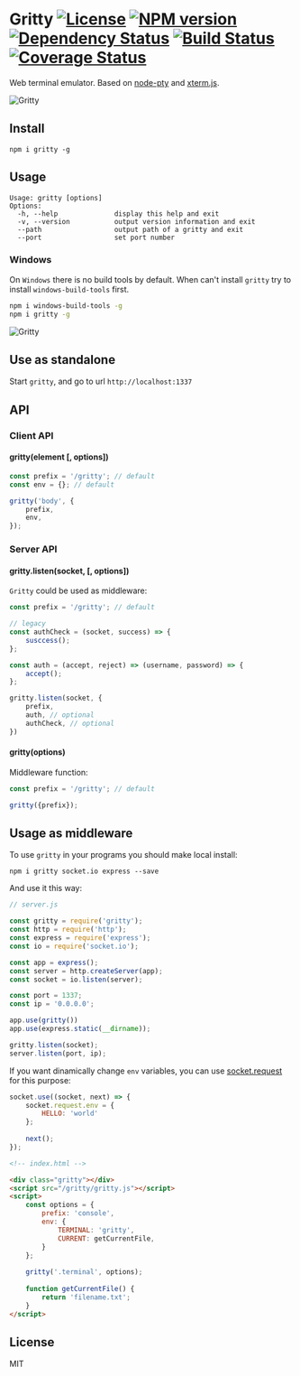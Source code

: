 # Gritty [![License][LicenseIMGURL]][LicenseURL] [![NPM version][NPMIMGURL]][NPMURL] [![Dependency Status][DependencyStatusIMGURL]][DependencyStatusURL] [![Build Status][BuildStatusIMGURL]][BuildStatusURL] [![Coverage Status][CoverageIMGURL]][CoverageURL]

Web terminal emulator. Based on [node-pty](https://github.com/Tyriar/node-pty) and [xterm.js](https://github.com/sourcelair/xterm.js).

![Gritty](https://raw.githubusercontent.com/cloudcmd/gritty/master/img/linux.png "Gritty on Linux")

## Install

`npm i gritty -g`

## Usage

```
Usage: gritty [options]
Options:
  -h, --help              display this help and exit
  -v, --version           output version information and exit
  --path                  output path of a gritty and exit
  --port                  set port number
```

### Windows

On `Windows` there is no build tools by default. When can't install `gritty` try to install `windows-build-tools` first.

```sh
npm i windows-build-tools -g
npm i gritty -g
```

![Gritty](https://raw.githubusercontent.com/cloudcmd/gritty/master/img/windows.png "Gritty on Windows")

## Use as standalone

Start `gritty`, and go to url `http://localhost:1337`

## API

### Client API

#### gritty(element [, options])

```js
const prefix = '/gritty'; // default
const env = {}; // default

gritty('body', {
    prefix,
    env,
});
```

### Server API

#### gritty.listen(socket, [, options])

`Gritty` could be used as middleware:

```js
const prefix = '/gritty'; // default

// legacy
const authCheck = (socket, success) => {
    susccess();
};

const auth = (accept, reject) => (username, password) => {
    accept();
};

gritty.listen(socket, {
    prefix,
    auth, // optional
    authCheck, // optional
})
```

#### gritty(options)

Middleware function:

```js
const prefix = '/gritty'; // default

gritty({prefix});
```

## Usage as middleware

To use `gritty` in your programs you should make local install:

`npm i gritty socket.io express --save`

And use it this way:

```js
// server.js

const gritty = require('gritty');
const http = require('http');
const express = require('express');
const io = require('socket.io');

const app = express();
const server = http.createServer(app);
const socket = io.listen(server);

const port = 1337;
const ip = '0.0.0.0';

app.use(gritty())
app.use(express.static(__dirname));

gritty.listen(socket);
server.listen(port, ip);
```

If you want dinamically change `env` variables, you can use [socket.request](https://socket.io/docs/server-api/#socket-request) for this purpose:

```js
socket.use((socket, next) => {
    socket.request.env = {
        HELLO: 'world'
    };
    
    next();
});
```

```html
<!-- index.html -->

<div class="gritty"></div>
<script src="/gritty/gritty.js"></script>
<script>
    const options = {
        prefix: 'console',
        env: {
            TERMINAL: 'gritty',
            CURRENT: getCurrentFile,
        }
    };
    
    gritty('.terminal', options);
    
    function getCurrentFile() {
        return 'filename.txt';
    }
</script>
```

## License

MIT

[NPMIMGURL]:                https://img.shields.io/npm/v/gritty.svg?style=flat
[BuildStatusIMGURL]:        https://img.shields.io/travis/cloudcmd/gritty/master.svg?style=flat
[DependencyStatusIMGURL]:   https://img.shields.io/gemnasium/cloudcmd/gritty.svg?style=flat
[LicenseIMGURL]:            https://img.shields.io/badge/license-MIT-317BF9.svg?style=flat
[NPM_INFO_IMG]:             https://nodei.co/npm/cloudcmd.png
[NPMURL]:                   https://npmjs.org/package/cloudcmd "npm"
[BuildStatusURL]:           https://travis-ci.org/cloudcmd/gritty  "Build Status"
[DependencyStatusURL]:      https://gemnasium.com/cloudcmd/gritty "Dependency Status"
[LicenseURL]:               https://tldrlegal.com/license/mit-license "MIT License"
[CoverageURL]:              https://coveralls.io/github/cloudcmd/gritty?branch=master
[CoverageIMGURL]:           https://coveralls.io/repos/cloudcmd/gritty/badge.svg?branch=master&service=github


